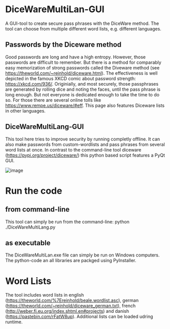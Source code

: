 # DiceWareMultiLan-GUI
A GUI-tool to create secure pass phrases with the DiceWare method. The tool can choose from multiple different word lists, e.g. different languages.

## Passwords by the Diceware method
Good passwords are long and have a high entropy. However, those passwords are difficult to remember. But there is a method for comparably easy memorization of strong passwords called the Diveware method (see https://theworld.com/~reinhold/diceware.html). The effectiveness is well depicted in the famous XKCD comic about password strength: https://xkcd.com/936/.
Originially, and most securely, those passphrases are generated by rolling dice and noting the faces, until the pass phrase is long enough. But not everyone is dedicated enough to take the time to do so. For those there are several online tolls like https://www.rempe.us/diceware/#eff. This page also features Diceware lists in other languages. 

## DiceWareMultiLang-GUI
This tool here tries to improve security by running completly offline. It can also make passwords from custom-wordlists and pass phrases from several word lists at once. In contrast to the command-line tool diceware (https://pypi.org/project/diceware/) this python based script features a PyQt GUI.

![image](https://user-images.githubusercontent.com/76712747/109402635-a60e4200-7957-11eb-9780-1d32ac3ba314.png)


# Run the code
## from command-line
This tool can simply be run from the command-line: python ./DiceWareMultiLang.py  

## as executable
The DiceWareMultiLan.exe file can simply be run on Windows computers. The python-code an all libraries are packged using PyInstaller.

# Word Lists
The tool includes word lists in english (https://theworld.com/%7Ereinhold/beale.wordlist.asc), german (https://theworld.com/~reinhold/diceware_german.txt), french (http://weber.fi.eu.org/index.shtml.en#projects) and danish (https://pastebin.com/rFatW8up). Additional lists can be loaded udring runtime.
